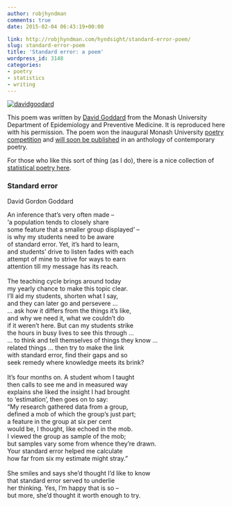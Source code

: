```yaml
---
author: robjhyndman
comments: true
date: 2015-02-04 06:43:19+00:00

link: http://robjhyndman.com/hyndsight/standard-error-poem/
slug: standard-error-poem
title: 'Standard error: a poem'
wordpress_id: 3148
categories:
- poetry
- statistics
- writing
---
```


[![davidgoodard](/files/davidgoodard.jpg)](/files/davidgoodard.jpg)

This poem was written by [David Goddard](http://www.med.monash.edu.au/epidemiology/staff/academic/goddard.html) from the Monash University Department of Epidemiology and Preventive Medicine. It is reproduced here with his permission. The poem won the inaugural Monash University [poetry competition](http://monash.edu/news/show/teaching-and-learning-is-viewed-through-a-creative-lens) and [will soon be published](http://monash.edu/news/show/monash-poem-accepted-in-international-anthology) in an anthology of contemporary poetry.<!-- more -->

For those who like this sort of thing (as I do), there is a nice collection of [statistical poetry here](http://www.talkstats.com/showthread.php/23441-Statistics-Poetry).





### Standard error



David Gordon Goddard

An inference that’s very often made –<br>
‘a population tends to closely share<br>
some feature that a smaller group displayed’ –<br>
is why my students need to be aware<br>
of standard error. Yet, it’s hard to learn,<br>
and students’ drive to listen fades with each<br>
attempt of mine to strive for ways to earn<br>
attention till my message has its reach.<br>
<br>
The teaching cycle brings around today<br>
my yearly chance to make this topic clear.<br>
I’ll aid my students, shorten what I say,<br>
and they can later go and persevere ...<br>
... ask how it differs from the things it’s like,<br>
and why we need it, what we couldn’t do<br>
if it weren’t here. But can my students strike<br>
the hours in busy lives to see this through ...<br>
... to think and tell themselves of things they know ...<br>
related things ... then try to make the link<br>
with standard error, find their gaps and so<br>
seek remedy where knowledge meets its brink?<br>
<br>
It’s four months on. A student whom I taught<br>
then calls to see me and in measured way<br>
explains she liked the insight I had brought<br>
to ‘estimation’, then goes on to say:<br>
“My research gathered data from a group,<br>
defined a mob of which the group’s just part;<br>
a feature in the group at six per cent<br>
would be, I thought, like echoed in the mob.<br>
I viewed the group as sample of the mob;<br>
but samples vary some from whence they’re drawn.<br>
Your standard error helped me calculate<br>
how far from six my estimate might stray.”<br>
<br>
She smiles and says she’d thought I’d like to know<br>
that standard error served to underlie<br>
her thinking. Yes, I’m happy that is so –<br>
but more, she’d thought it worth enough to try.
